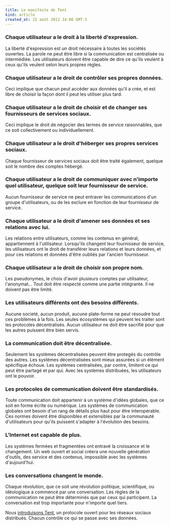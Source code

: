 ```yaml
---
title: Le manifeste de Tent
kind: article
created_at: 22 août 2012 14:00 GMT-5
---
```


### Chaque utilisateur a le droit à la liberté d'expression.

La liberté d'expression est un droit nécessaire à toutes les sociétés 
ouvertes. La parole ne peut être libre si la communication est centralisée ou
intermédiée. Les utilisateurs doivent être capable de dire ce qu'ils veulent à 
ceux qu'ils veulent selon leurs propres règles.

### Chaque utilisateur a le droit de contrôler ses propres données.

Ceci implique que chacun peut accéder aux données qu'il a crée, et est libre de choisir la façon dont il peut les utiliser plus tard.

### Chaque utilisateur a le droit de choisir et de changer ses fournisseurs de services sociaux.

Ceci implique le droit de négocier des termes de service raisonnables, que ce soit 
collectivement ou individuellement.

### Chaque utilisateur a le droit d'héberger ses propres services sociaux.

Chaque fournisseur de services sociaux doit être traité également, quelque soit 
le nombre des comptes hébergé.

### Chaque utilisateur a le droit de communiquer avec n'importe quel utilisateur, quelque soit leur fournisseur de service.

Aucun fournisseur de service ne peut entraver les communications d'un groupe d'utilisateurs, ou de les exclure en fonction de leur fournisseur de service.

### Chaque utilisateur a le droit d'amener ses données et ses relations avec lui.

Les relations entre utilisateurs, comme les contenus en général, appartiennent à l'utilisateur. Lorsqu'ils changent leur fournisseur de service, les utilisateurs ont le droit de transférer leurs relations et leurs données, et pour ces relations et données d'être oubliés par l'ancien fournisseur.

### Chaque utilisateur a le droit de choisir son propre nom.

Les pseudonymes, le choix d'avoir plusieurs comptes par utilisateur, l'anonymat... Tout doit être respecté comme une partie intégrante. Il ne doivent pas être limité.

### Les utilisateurs différents ont des besoins différents.

Aucune societé, aucun produit, aucune plate-forme ne peut résoudre tout ces problèmes à la fois. Les seules écosystèmes qui peuvent les traiter sont les protocoles
décentralisés. Aucun utilisateur ne doit être sacrifié pour que les autres puissent
être bien servis.

### La communication doit être décentralisée.

Seulement les systèmes décentralisées peuvent être protegés du contrôle des autres.
Les systèmes décentralisées sont mieux assurées si un élément spécifique échoue.
Les systèmes centralisées, par contre, limitent ce qui peut être partagé et par qui.
Avec les systèmes distribuées, les utilisateurs ont le pouvoir.

### Les protocoles de communication doivent être standardisés.

Toute communication doit appartenir à un système d'idées globales, que ce soit 
en forme écrite ou numérique. Les systèmes de communication 
globales ont besoin d'un rang de détails plus haut pour être interopérable. 
Ces normes doivent être disponibles et extensibles par la communauté d'utilisateurs 
pour qu'ils puissent s'adapter à l'évolution des besoins.

### L'Internet est capable de plus.

Les systèmes fermées et fragmentées ont entravé la croissance et le changement.
Un web ouvert et social créera une nouvelle génération d'outils, des service et des
contenus, impossible avec les systèmes d'aujourd'hui.

### Les conversations changent le monde.

Chaque révolution, que ce soit une révolution politique, scientifique, ou idéologique
a commencé par une conversation. Les règles de la communication ne peut être déterminés
que par ceux qui participent. La conversation est trop importante pour n'importe quel
tiers.

Nous [introduisons Tent](blog/introducing-tent-fr), un protocole ouvert pour les réseaux sociaux distribués.
Chacun contrôle ce qui se passe avec ses données.